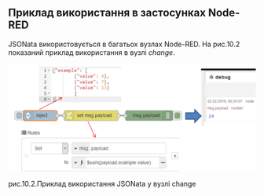 ## Приклад використання в застосунках Node-RED

JSONata використовується в багатьох вузлах Node-RED. На рис.10.2 показаний приклад використання в вузлі *change*.

![img](media/10_2.png)

рис.10.2.Приклад використання JSONata у вузлі change